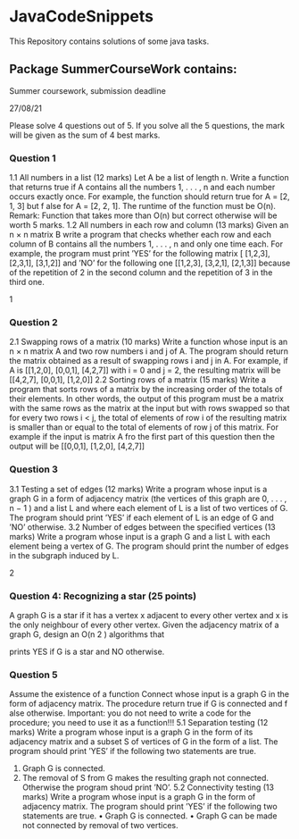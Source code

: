 # JavaCodeSnippets
This Repository contains solutions of some java tasks. 

## Package SummerCourseWork contains:

Summer coursework, submission deadline

27/08/21

Please solve 4 questions out of 5. If you solve all the 5 questions, the mark
will be given as the sum of 4 best marks.
### Question 1
1.1 All numbers in a list (12 marks)
Let A be a list of length n. Write a function that returns true if A contains all
the numbers 1, . . . , n and each number occurs exactly once.
For example, the function should return true for A = [2, 1, 3] but f alse for
A = [2, 2, 1].
The runtime of the function must be O(n).
Remark: Function that takes more than O(n) but correct otherwise will
be worth 5 marks.
1.2 All numbers in each row and column (13 marks)
Given an n × n matrix B write a program that checks whether each row and
each column of B contains all the numbers 1, . . . , n and only one time each. For
example, the program must print ’YES’ for the following matrix
[ [1,2,3],
[2,3,1],
[3,1,2]]
and ’NO’ for the following one
[[1,2,3],
[3,2,1],
[2,1,3]]
because of the repetition of 2 in the second column and the repetition of 3 in
the third one.

1

### Question 2
2.1 Swapping rows of a matrix (10 marks)
Write a function whose input is an n × n matrix A and two row numbers i and
j of A. The program should return the matrix obtained as a result of swapping
rows i and j in A. For example, if A is
[[1,2,0],
[0,0,1],
[4,2,7]]
with i = 0 and j = 2, the resulting matrix will be
[[4,2,7],
[0,0,1],
[1,2,0]]
2.2 Sorting rows of a matrix (15 marks)
Write a program that sorts rows of a matrix by the increasing order of the totals
of their elements. In other words, the output of this program must be a matrix
with the same rows as the matrix at the input but with rows swapped so that
for every two rows i < j, the total of elements of row i of the resulting matrix
is smaller than or equal to the total of elements of row j of this matrix. For
example if the input is matrix A fro the first part of this question then the
output will be
[[0,0,1],
[1,2,0],
[4,2,7]]
### Question 3
3.1 Testing a set of edges (12 marks)
Write a program whose input is a graph G in a form of adjacency matrix (the
vertices of this graph are 0, . . . , n − 1 ) and a list L and where each element of
L is a list of two vertices of G. The program should print ’YES’ if each element
of L is an edge of G and ’NO’ otherwise.
3.2 Number of edges between the specified vertices (13
marks)
Write a program whose input is a graph G and a list L with each element being
a vertex of G. The program should print the number of edges in the subgraph
induced by L.

2

### Question 4: Recognizing a star (25 points)
A graph G is a star if it has a vertex x adjacent to every other vertex and x is
the only neighbour of every other vertex.
Given the adjacency matrix of a graph G, design an O(n
2
) algorithms that

prints YES if G is a star and NO otherwise.
### Question 5
Assume the existence of a function Connect whose input is a graph G in the
form of adjacency matrix. The procedure return true if G is connected and
f alse otherwise.
Important: you do not need to write a code for the procedure;
you need to use it as a function!!!
5.1 Separation testing (12 marks)
Write a program whose input is a graph G in the form of its adjacency matrix
and a subset S of vertices of G in the form of a list. The program should print
’YES’ if the following two statements are true.
1. Graph G is connected.
2. The removal of S from G makes the resulting graph not connected.
Otherwise the program shoud print ’NO’.
5.2 Connectivity testing (13 marks)
Write a program whose input is a graph G in the form of adjacency matrix.
The program should print ’YES’ if the following two statements are true.
• Graph G is connected.
• Graph G can be made not connected by removal of two vertices.
